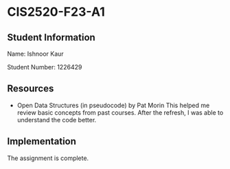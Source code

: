 # CIS2520-F23-A1 

## Student Information

Name: Ishnoor Kaur 

Student Number: 1226429 

## Resources 
- Open Data Structures (in pseudocode) by Pat Morin
    This helped me review basic concepts from past courses. After the refresh, I was able to understand the code better. 

## Implementation 
The assignment is complete. 
